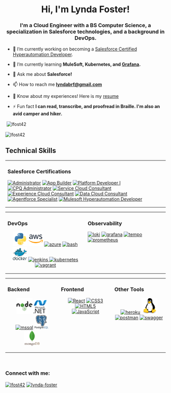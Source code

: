 <h1 align="center">Hi, I'm Lynda Foster!</h1>
<h3 align="center">I'm a Cloud Engineer with a BS Computer Science, a specialization in Salesforce technologies, and a background in DevOps.</h3>

- 🔭 I’m currently working on becoming a [Salesforce Certified Hyperautomation Developer](https://trailhead.salesforce.com). 

- 🌱 I’m currently learning **MuleSoft, Kubernetes, and [Grafana](https://github.com/lfost42/grafana-notes).**

<!-- - 👨‍💻 All of my projects are available in [my portfolio](https://lfost42-portfolio.netlify.app) -->

<!-- - 📝 I regularly write articles on my [.NET Blog](https://lfost42-blog.herokuapp.com) -->

- 💬 Ask me about **Salesforce!**

- 📫 How to reach me **lyndabrf@gmail.com**

- 📄 Know about my experiences! Here is my [resume](https://lfost42-portfolio.netlify.app/images/LyndaFoster_resume.pdf)

- ⚡ Fun fact **I can read, transcribe, and proofread in Braille. I'm also an avid camper and hiker.**

<p>&nbsp;<img align="center" src="https://github-readme-stats.vercel.app/api?username=lfost42&show_icons=true&locale=en" alt="lfost42" /></p>

<p><img align="center" src="https://github-readme-streak-stats.herokuapp.com/?user=lfost42&" alt="lfost42" /></p>

## Technical Skills 
<table>
	<tr><td valign="top" width="25%">

### Salesforce Certifications
<p>
	<a href="https://trailhead.salesforce.com/en/credentials/certification-detail-print/?searchString=uphGFpGctFe5c6Ebap2rFTg/y2MdGlocw/WisXXReyV8nW5p/nEoVwZLPnrx55TP" target="_blank" rel="noreferrer"><img src="https://developer.salesforce.com/resources2/certification-site/images/Certifications-logo/Administrator.png" alt="Administrator" width="100" height="100"/></a>
 	<a href="https://trailhead.salesforce.com/en/credentials/certification-detail-print/?searchString=uphGFpGctFe5c6Ebap2rFTg/y2MdGlocw/WisXXReyV8nW5p/nEoVwZLPnrx55TP" target="_blank" rel="noreferrer"><img src="https://developer.salesforce.com/resources2/certification-site/images/Certifications-logo/Platform-App-Builder.png" alt="App Builder" width="100" height="100"/></a>
	<a href="https://trailhead.salesforce.com/en/credentials/certification-detail-print/?searchString=uphGFpGctFe5c6Ebap2rFTg/y2MdGlocw/WisXXReyV8nW5p/nEoVwZLPnrx55TP" target="_blank" rel="noreferrer"><img src="https://developer.salesforce.com/resources2/certification-site/images/Certifications-logo/Platform-Developer-I.png" alt="Platform Developer I" width="100" height="100"/></a>
	<a href="https://trailhead.salesforce.com/en/credentials/certification-detail-print/?searchString=uphGFpGctFe5c6Ebap2rFTg/y2MdGlocw/WisXXReyV8nW5p/nEoVwZLPnrx55TP" target="_blank" rel="noreferrer"><img src="https://developer.salesforce.com/resources2/certification-site/images/Certifications-logo/CPQ-Specialist.png" alt="CPQ Administrator" width="100" height="100"/></a>
	<a href="https://trailhead.salesforce.com/en/credentials/certification-detail-print/?searchString=uphGFpGctFe5c6Ebap2rFTg/y2MdGlocw/WisXXReyV8nW5p/nEoVwZLPnrx55TP" target="_blank" rel="noreferrer"><img src="https://developer.salesforce.com/resources2/certification-site/images/Certifications-logo/Service-Cloud-Consultant.png" alt="Service Cloud Consultant" width="100" height="100"/></a>
	<a href="https://trailhead.salesforce.com/en/credentials/certification-detail-print/?searchString=uphGFpGctFe5c6Ebap2rFTg/y2MdGlocw/WisXXReyV8nW5p/nEoVwZLPnrx55TP" target="_blank" rel="noreferrer"><img src="https://developer.salesforce.com/resources2/certification-site/images/Certifications-logo/Experience-Cloud-Consultant.png" alt="Experience Cloud Consultant" width="100" height="100"/></a>
	<a href="https://trailhead.salesforce.com/en/credentials/certification-detail-print/?searchString=uphGFpGctFe5c6Ebap2rFTg/y2MdGlocw/WisXXReyV8nW5p/nEoVwZLPnrx55TP" target="_blank" rel="noreferrer"><img src="https://developer.salesforce.com/resources2/certification-site/images/Certifications-logo/datacloudconsultant.png" alt="Data Cloud Consultant" width="100" height="100"/></a>
	<a href="https://trailhead.salesforce.com/en/credentials/certification-detail-print/?searchString=uphGFpGctFe5c6Ebap2rFTg/y2MdGlocw/WisXXReyV8nW5p/nEoVwZLPnrx55TP" target="_blank" rel="noreferrer"><img src="https://developer.salesforce.com/resources2/certification-site/images/Certifications-logo/2025-02_Badge_SF-Certified_Agentforce-Specialist_High-Res.png" alt="Agentforce Specialist" width="100" height="100"/></a>
	<a href="https://trailhead.salesforce.com/en/credentials/certification-detail-print/?searchString=uphGFpGctFe5c6Ebap2rFTg/y2MdGlocw/WisXXReyV8nW5p/nEoVwZLPnrx55TP" target="_blank" rel="noreferrer"><img src="https://developer.salesforce.com/resources2/certification-site/images/2024/2024-02_SF-Cert-Badge_Hyperautomation-Specialist.svg" alt="Mulesoft Hyperautomation Developer" width="100" height="100"/></a>
</p></td></div>
</tr>
</table>

<table>
	<tr><td valign="top" width="25%">

### DevOps
<div align="center">
	<p><a href="https://www.python.org/" target="_blank" rel="noreferrer"><img src="https://raw.githubusercontent.com/devicons/devicon/master/icons/python/python-original.svg" alt="python" width="45" height="45" /></a>
	<a href="https://aws.amazon.com" target="_blank" rel="noreferrer"> 
	<img src="https://raw.githubusercontent.com/devicons/devicon/master/icons/amazonwebservices/amazonwebservices-original-wordmark.svg" alt="aws" width="45" height="45"/></a>
	<a href="https://azure.microsoft.com/en-in/" target="_blank" rel="noreferrer"> 
	<img src="https://www.vectorlogo.zone/logos/microsoft_azure/microsoft_azure-icon.svg" alt="azure" width="40" height="40"/></a> 
	<a href="https://www.gnu.org/software/bash/" target="_blank" rel="noreferrer"><img src="https://d33wubrfki0l68.cloudfront.net/a49c5f63d431650c696cfd10cb70c880726281df/c9f07/img/logo.png" alt="bash" width="45" height="45"/></a> 
	<a href="https://www.docker.com/" target="_blank" rel="noreferrer"><img src="https://raw.githubusercontent.com/devicons/devicon/master/icons/docker/docker-original-wordmark.svg" alt="docker" width="45" height="45"/></a> 
	<a href="https://www.jenkins.io" target="_blank" rel="noreferrer"><img src="https://www.vectorlogo.zone/logos/jenkins/jenkins-icon.svg" alt="jenkins" width="45" height="45"/></a><a href="https://kubernetes.io" target="_blank" rel="noreferrer"> <img src="https://www.vectorlogo.zone/logos/kubernetes/kubernetes-icon.svg" alt="kubernetes" width="45" height="45"/></a> 
	<a href="https://www.vagrantup.com/" target="_blank" rel="noreferrer"><img src="https://www.vectorlogo.zone/logos/vagrantup/vagrantup-icon.svg" alt="vagrant" width="45" height="45"/></a> 
</p></td></div>
<td valign="top" width="25%">

### Observability
<p>
	<a href="https://grafana.com" target="_blank" rel="noreferrer"><img src="https://grafana.com/media/docs/loki/logo-grafana-loki.png" alt="loki" width="45" height="45"/></a>
	<a href="https://grafana.com" target="_blank" rel="noreferrer"><img src="https://www.vectorlogo.zone/logos/grafana/grafana-icon.svg" alt="grafana" width="45" height="45"/></a>
 	<a href="https://grafana.com" target="_blank" rel="noreferrer"><img src="https://rudimartinsen.com/img/tempo-logo.png" alt="tempo" width="45" height="45"/></a>
	<a href="https://grafana.com" target="_blank" rel="noreferrer"><img src="https://cdn.iconscout.com/icon/free/png-256/free-prometheus-282488.png" alt="prometheus" width="45" height="45"/></a>
</p></td></div>

</tr>
</table>

<table>
	<tr><td valign="top" width="25%">

### Backend
<div align="center"><p>
	<a href="https://www.w3schools.com/cs/" target="_blank" src="https://raw.githubusercontent.com/devicons/devicon/master/icons/csharp/csharp-original.svg" alt="csharp" width="45" height="45" /></a>
	<a href="https://nodejs.org" target="_blank" rel="noreferrer"><img src="https://raw.githubusercontent.com/devicons/devicon/master/icons/nodejs/nodejs-original-wordmark.svg" alt="nodejs" width="50" height="50"/></a>
	<a href="https://dotnet.microsoft.com/" target="_blank" rel="noreferrer"><img src="https://raw.githubusercontent.com/devicons/devicon/master/icons/dot-net/dot-net-original-wordmark.svg" alt="dotnet" width="45" height="45" /></a> 
	<a href="https://www.microsoft.com/en-us/sql-server" target="_blank" rel="noreferrer"><img src="https://upload.wikimedia.org/wikipedia/de/thumb/8/8c/Microsoft_SQL_Server_Logo.svg/330px-Microsoft_SQL_Server_Logo.svg.png" alt="mssql" width="45" height="45" /></a> 
	<a href="https://www.postgresql.org" target="_blank" rel="noreferrer"><img src="https://raw.githubusercontent.com/devicons/devicon/master/icons/postgresql/postgresql-original-wordmark.svg" alt="postgresql" width="45" height="45" /></a>
	<a href="https://www.mongodb.com/" target="_blank" rel="noreferrer"><img src="https://raw.githubusercontent.com/devicons/devicon/master/icons/mongodb/mongodb-original-wordmark.svg" alt="mongodb" width="50" height="50"/></a> 
</p></td></div>

<td valign="top" width="25%">

### Frontend  
<div align="center"> <p> 
	<a href="https://react.dev/" target="_blank" rel="noreferrer"><img src="https://profilinator.rishav.dev/skills-assets/react-original-wordmark.svg" alt="React" width="50" height="50"/></a>
	<a href="" target="_blank" rel="noreferrer"><img src="https://profilinator.rishav.dev/skills-assets/css3-original-wordmark.svg" alt="CSS3" width="50" height="50"/></a>
	<a href="" target="_blank" rel="noreferrer"><img src="https://profilinator.rishav.dev/skills-assets/html5-original-wordmark.svg" alt="HTML5" width="50" height="50"/></a>
	<a href="" target="_blank" rel="noreferrer"><img src="https://profilinator.rishav.dev/skills-assets/javascript-original.svg" alt="JavaScript" width="50" height="50"/></a>
</p></td></div>

<td valign="top" width="25%"></div>

### Other Tools
<div align="center"> <p>
	<a href="https://heroku.com" target="_blank" rel="noreferrer"><img src="https://www.vectorlogo.zone/logos/heroku/heroku-icon.svg" alt="heroku" width="40" height="40" /></a>
	<a href="https://www.linux.org/" target="_blank" rel="noreferrer"><img src="https://raw.githubusercontent.com/devicons/devicon/master/icons/linux/linux-original.svg" alt="linux" width="50" height="50" /></a> 
	<a href="https://postman.com" target="_blank" rel="noreferrer"><img src="https://www.vectorlogo.zone/logos/getpostman/getpostman-icon.svg" alt="postman" width="50" height="50" /></a>
	<a href="https://swagger.io" target="_blank" rel="noreferrer"><img src="https://cdn.icon-icons.com/icons2/2107/PNG/512/file_type_swagger_icon_130134.png" alt="swagger" width="70" height="70" /></a>
</p></td></div>
</tr>
</table>
<br/>

<h3 align="left">Connect with me:</h3>
<p align="left">
<a href="https://twitter.com/lfost42" target="blank"><img align="center" src="https://raw.githubusercontent.com/rahuldkjain/github-profile-readme-generator/master/src/images/icons/Social/twitter.svg" alt="lfost42" height="30" width="30" /></a>
<a href="https://linkedin.com/in/lynda-foster" target="blank"><img align="center" src="https://raw.githubusercontent.com/rahuldkjain/github-profile-readme-generator/master/src/images/icons/Social/linked-in-alt.svg" alt="lynda-foster" height="30" width="30" /></a>
</p>
